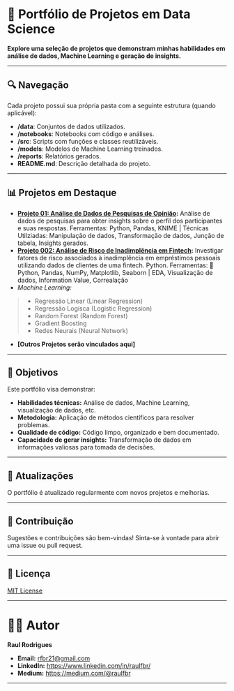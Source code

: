 # 📁 Portfólio de Projetos em Data Science

**Explore uma seleção de projetos que demonstram minhas habilidades em análise de dados, Machine Learning e geração de insights.**

---

## 🔍 Navegação

Cada projeto possui sua própria pasta com a seguinte estrutura (quando aplicável):

* **/data**: Conjuntos de dados utilizados.
* **/notebooks**: Notebooks com código e análises.
* **/src**: Scripts com funções e classes reutilizáveis.
* **/models**: Modelos de Machine Learning treinados.
* **/reports**: Relatórios gerados.
* **README.md**: Descrição detalhada do projeto.

---

## 📊 Projetos em Destaque

* **[Projeto 01: Análise de Dados de Pesquisas de Opinião](https://github.com/raulfbr/portifolio/tree/main/001Projeto):** Análise de dados de pesquisas para obter insights sobre o perfil dos participantes e suas respostas. Ferramentas: Python, Pandas, KNIME | Técnicas Utilziadas: Manipulação de dados, Transformação de dados, Junção de tabela, Insights gerados.
* **[Projeto 002: Análise de Risco de Inadimplência em Fintech](https://github.com/raulfbr/portifolio/tree/main/002Projeto):** Investigar fatores de risco associados à inadimplência em empréstimos pessoais utilizando dados de clientes de uma fintech. Python. Ferramentas: 🐍 Python, Pandas, NumPy, Matplotlib, Seaborn | EDA, Visualização de dados, Information Value, Correalação
* *_Machine Learning:_*
>    - Regressão Linear (Linear Regression)
>    - Regressão Logísca (Logistic Regression)
>    - Random Forest (Random Forest)
>    - Gradient Boosting 
>    - Redes Neurais (Neural Network) 
* **[Outros Projetos serão vinculados aqui]**

---

## 🎯 Objetivos

Este portfólio visa demonstrar:

* **Habilidades técnicas:** Análise de dados, Machine Learning, visualização de dados, etc.
* **Metodologia:** Aplicação de métodos científicos para resolver problemas.
* **Qualidade de código:** Código limpo, organizado e bem documentado.
* **Capacidade de gerar insights:** Transformação de dados em informações valiosas para tomada de decisões.

---

## 🔄 Atualizações

O portfólio é atualizado regularmente com novos projetos e melhorias.

---

## 🤝 Contribuição

Sugestões e contribuições são bem-vindas! Sinta-se à vontade para abrir uma issue ou pull request.

---

## 📝 Licença

[MIT License](LICENSE)

---

# 👨‍💻 Autor

**Raul Rodrigues**

* **Email:** rfbr21@gmail.com
* **LinkedIn:** https://www.linkedin.com/in/raulfbr/
* **Medium:** https://medium.com/@raulfbr

---
